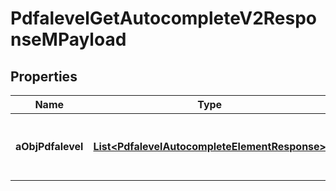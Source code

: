 

# PdfalevelGetAutocompleteV2ResponseMPayload

## Properties

Name | Type | Description | Notes
------------ | ------------- | ------------- | -------------
**aObjPdfalevel** | [**List&lt;PdfalevelAutocompleteElementResponse&gt;**](PdfalevelAutocompleteElementResponse.md) | An array of Pdfalevel autocomplete element response. | 




